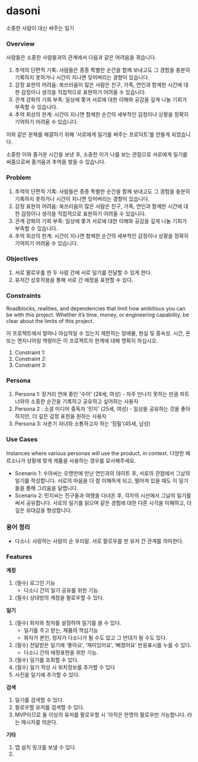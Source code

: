 # dasoni

소중한 사람이 대신 써주는 일기

### Overview

사람들은 소중한 사람들과의 관계에서 다음과 같은 어려움을 겪습니다.

1. 추억의 단편적 기록: 사람들은 종종 특별한 순간을 함께 보내고도 그 경험을 충분히 기록하지 못하거나 시간이 지나면 잊어버리는 경향이 있습니다.
2. 감정 표현의 어려움: 쑥쓰러움이 많은 사람은 친구, 가족, 연인과 함께한 시간에 대한 감정이나 생각을 직접적으로 표현하기 어려울 수 있습니다.
3. 관계 강화의 기회 부족: 일상에 쫓겨 서로에 대한 이해와 공감을 깊게 나눌 기회가 부족할 수 있습니다.
4. 추억 회상의 한계: 시간이 지나면 함께한 순간의 세부적인 감정이나 상황을 정확히 기억하기 어려울 수 있습니다.

이와 같은 문제를 해결하기 위해 ‘서로에게 일기를 써주는 프로덕트’를 만들게 되었습니다.

소중한 이와 즐거운 시간을 보낸 후, 소중한 이가 나를 보는 관점으로 서로에게 일기를 써줌으로써 즐거움과 추억을 쌓을 수 있습니다.

### Problem

1. 추억의 단편적 기록: 사람들은 종종 특별한 순간을 함께 보내고도 그 경험을 충분히 기록하지 못하거나 시간이 지나면 잊어버리는 경향이 있습니다.
2. 감정 표현의 어려움: 쑥쓰러움이 많은 사람은 친구, 가족, 연인과 함께한 시간에 대한 감정이나 생각을 직접적으로 표현하기 어려울 수 있습니다.
3. 관계 강화의 기회 부족: 일상에 쫓겨 서로에 대한 이해와 공감을 깊게 나눌 기회가 부족할 수 있습니다.
4. 추억 회상의 한계: 시간이 지나면 함께한 순간의 세부적인 감정이나 상황을 정확히 기억하기 어려울 수 있습니다.

### Objectives

1. 서로 팔로우를 한 두 사람 간에 서로 일기를 전달할 수 있게 한다.
2. 유저간 상호작용을 통해 서로 간 애정을 표현할 수 있다.

### Constraints

Roadblocks, realities, and dependencies that limit how ambitious you can be with this project. Whether it’s time, money, or engineering capability, be clear about the limits of this project.

이 프로젝트에서 얼마나 야심적일 수 있는지 제한하는 장애물, 현실 및 종속성. 시간, 돈 또는 엔지니어링 역량이든 이 프로젝트의 한계에 대해 명확히 하십시오.

1. Constraint 1:
2. Constraint 2:
3. Constraint 3:

### Persona

1. Persona 1: 장거리 연애 중인 '수아' (28세, 여성) - 자주 만나지 못하는 만큼 파트너와의 소중한 순간을 기록하고 공유하고 싶어하는 사용자
2. Persona 2 : 소셜 미디어 중독자 '민지' (25세, 여성) - 일상을 공유하는 것을 좋아하지만, 더 깊은 감정 표현을 원하는 사용자
3. Persona 3: 사춘기 자녀와 소통하고자 하는 ‘정필’(45세, 남성)

### Use Cases

Instances where various personas will use the product, in context.
다양한 페르소나가 상황에 맞게 제품을 사용하는 경우를 묘사해주세요.

- Scenario 1: 수아씨는 오랜만에 만난 연인과의 데이트 후, 서로의 관점에서 그날의 일기를 작성합니다. 서로의 마음을 더 잘 이해하게 되고, 떨어져 있을 때도 이 일기들을 통해 그리움을 달랩니다.
- Scenario 2: 민지씨는 친구들과 여행을 다녀온 후, 각자의 시선에서 그날의 일기를 써서 공유합니다. 서로의 일기를 읽으며 같은 경험에 대한 다른 시각을 이해하고, 더 깊은 유대감을 형성합니다.

### 용어 정리

- 다소니: 사랑하는 사람의 순 우리말. 서로 팔로우를 한 유저 간 관계를 의미한다.

### Features

**계정**

1. (필수) 로그인 기능
   - 다소니 간의 일기 공유를 위한 기능.
2. (필수) 상대방의 계정을 팔로우할 수 있다.

**일기**

1. (필수) 화자와 청자를 설정하여 일기를 쓸 수 있다.
   - 일기를 주고 받는, 제품의 핵심기능
   - 화자가 본인, 청자가 다소니가 될 수도 있고 그 반대가 될 수도 있다.
2. (필수) 전달받은 일기에 ‘좋아요’, ‘재미있어요’, ‘삐졌어요’ 반응표시를 누를 수 있다.
   - 다소니 간의 애정표현을 위한 기능.
3. (필수) 일기를 조회할 수 있다.
4. (필수) 일기 작성 시 위치정보를 추가할 수 있다
5. 사진을 일기에 추가할 수 있다.

**검색**

1. 일기를 검색할 수 있다.
2. 팔로우할 유저를 검색할 수 있다.
3. MVP이므로 둘 이상의 유저를 팔로우할 시 ‘아직은 한명의 팔로우만 가능합니다. 라는 메시지를 띄운다.

**기타**

1. 앱 설치 링크를 보낼 수 있다.
2.

